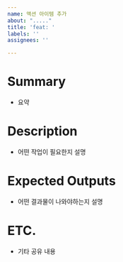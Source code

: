 ```yaml
---
name: 액션 아이템 추가
about: "....."
title: 'feat: '
labels: ''
assignees: ''

---
```


# Summary
* 요약

# Description
*  어떤 작업이 필요한지 설명

# Expected Outputs
* 어떤 결과물이 나와야하는지 설명

# ETC.
* 기타 공유 내용
